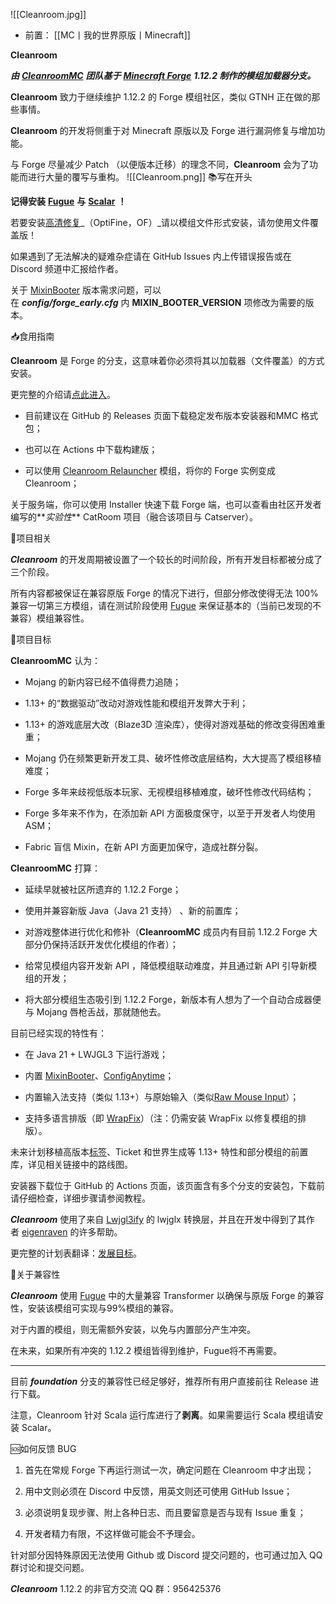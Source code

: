 ![[Cleanroom.jpg]]
- 前置：
 [[MC丨我的世界原版丨Minecraft]]

**Cleanroom**

_**由**_ [_**CleanroomMC**_](https://www.mcmod.cn/author/26409.html "CleanroomMC") _**团队基于**_ [_**Minecraft Forge**_](https://www.mcmod.cn/class/30.html "Minecraft Forge") _**1.12.2 制作的模组加载器分支。**_

**Cleanroom** 致力于继续维护 1.12.2 的 Forge 模组社区，类似 GTNH 正在做的那些事情。

**Cleanroom** 的开发将侧重于对 Minecraft 原版以及 Forge 进行漏洞修复与增加功能。

与 Forge 尽量减少 Patch （以便版本迁移）的理念不同，**Cleanroom** 会为了功能而进行大量的覆写与重构。
![[Cleanroom.png]]
📚写在开头

**记得安装** [**Fugue**](https://www.mcmod.cn/class/13259.html "Fugue") **与** [**Scalar**](https://www.mcmod.cn/class/14677.html "Scalar") **！**

若要安装[高清修复](https://www.mcmod.cn/class/36.html "高清修复")_（OptiFine，OF）_请以模组文件形式安装，请勿使用文件覆盖版！

如果遇到了无法解决的疑难杂症请在 GitHub Issues 内上传错误报告或在 Discord 频道中汇报给作者。

关于 [MixinBooter](https://www.mcmod.cn/class/4010.html "MixinBooter") 版本需求问题，可以在 _**config/forge_early.cfg**_ 内 **MIXIN_BOOTER_VERSION** 项修改为需要的版本。

  

📥食用指南

**Cleanroom** 是 Forge 的分支，这意味着你必须将其以加载器（文件覆盖）的方式安装。

更完整的介绍请[点此进入](https://www.mcmod.cn/post/3556.html)。

- 目前建议在 GitHub 的 Releases 页面下载稳定发布版本安装器和MMC 格式包；
    
- 也可以在 Actions 中下载构建版；
    
- 可以使用 [Cleanroom Relauncher](https://www.mcmod.cn/class/18779.html "Cleanroom Relauncher") 模组，将你的 Forge 实例变成 Cleanroom；
    

关于服务端，你可以使用 Installer 快速下载 Forge 端，也可以查看由社区开发者编写的**_实验性_** CatRoom 项目（融合该项目与 Catserver）。

  

🧱项目相关

_**Cleanroom**_ 的开发周期被设置了一个较长的时间阶段，所有开发目标都被分成了三个阶段。

所有内容都被保证在兼容原版 Forge 的情况下进行，但部分修改使得无法 100% 兼容一切第三方模组，请在测试阶段使用 [Fugue](https://www.mcmod.cn/class/13259.html "Fugue") 来保证基本的（当前已发现的不兼容）模组兼容性。

  

🎯项目目标

**CleanroomMC** 认为：  

- Mojang 的新内容已经不值得费力追随；
    
- 1.13+ 的“数据驱动”改动对游戏性能和模组开发弊大于利；
    
- 1.13+ 的游戏底层大改（Blaze3D 渲染库），使得对游戏基础的修改变得困难重重；
    
- Mojang 仍在频繁更新开发工具、破坏性修改底层结构，大大提高了模组移植难度；
    
- Forge 多年来歧视低版本玩家、无视模组移植难度，破坏性修改代码结构；
    
- Forge 多年来不作为，在添加新 API 方面极度保守，以至于开发者人均使用 ASM；
    
- Fabric 盲信 Mixin，在新 API 方面更加保守，造成社群分裂。  
    

**CleanroomMC** 打算：

- 延续早就被社区所遗弃的 1.12.2 Forge；
    
- 使用并兼容新版 Java（Java 21 支持） 、新的前置库；
    
- 对游戏整体进行优化和修补（**CleanroomMC** 成员内有目前 1.12.2 Forge 大部分仍保持活跃开发优化模组的作者）；
    
- 给常见模组内容开发新 API ，降低模组联动难度，并且通过新 API 引导新模组的开发；
    
- 将大部分模组生态吸引到 1.12.2 Forge，新版本有人想为了一个自动合成器便与 Mojang 唇枪舌战，那就随他去。  
    

目前已经实现的特性有：

- 在 Java 21 + LWJGL3 下运行游戏；
    
- 内置 [MixinBooter](https://www.mcmod.cn/class/4010.html "MixinBooter")、[ConfigAnytime](https://www.mcmod.cn/class/11060.html "ConfigAnytime")；
    
- 内置输入法支持（类似 1.13+）与原始输入（类似[Raw Mouse Input](https://www.mcmod.cn/class/8667.html "Raw Mouse Input")）；
    
- 支持多语言排版（即 [WrapFix](https://www.mcmod.cn/class/8443.html "WrapFix")）（注：仍需安装 WrapFix 以修复模组的排版）。
    

未来计划移植高版本[标签](https://www.mcmod.cn/item/492042.html "标签")、Ticket 和世界生成等 1.13+ 特性和部分模组的前置库，详见相关链接中的路线图。

安装器下载位于 GitHub 的 Actions 页面，该页面含有多个分支的安装包，下载前请仔细检查，详细步骤请参阅教程。  

_**Cleanroom**_ 使用了来自 [Lwjgl3ify](https://www.mcmod.cn/class/9103.html "Lwjgl3ify") 的 lwjglx 转换层，并且在开发中得到了其作者 [eigenraven](https://www.mcmod.cn/author/29118.html "eigenraven") 的许多帮助。

更完整的计划表翻译：[发展目标](https://www.mcmod.cn/item/828610.html "发展目标")。

  

🤝关于兼容性

_**Cleanroom**_ 使用 [Fugue](https://www.mcmod.cn/class/13259.html "Fugue") 中的大量兼容 Transformer 以确保与原版 Forge 的兼容性，安装该模组可实现与99%模组的兼容。

对于内置的模组，则无需额外安装，以免与内置部分产生冲突。  

在未来，如果所有冲突的 1.12.2 模组皆得到维护，Fugue将不再需要。  

---

目前 **_foundation_** 分支的兼容性已经足够好，推荐所有用户直接前往 Release 进行下载。

注意，Cleanroom 针对 Scala 运行库进行了**剥离**。如果需要运行 Scala 模组请安装 Scalar。  

  

🆘如何反馈 BUG

1. 首先在常规 Forge 下再运行测试一次，确定问题在 Cleanroom 中才出现；
    
2. 用中文则必须在 Discord 中反馈，用英文则还可使用 GitHub Issue；
    
3. 必须说明复现步骤、附上各种日志、而且要留意是否与现有 Issue 重复；
    
4. 开发者精力有限，不这样做可能会不予理会。  
    

针对部分因特殊原因无法使用 Github 或 Discord 提交问题的，也可通过加入 QQ 群讨论和提交问题。  

_**Cleanroom**_ 1.12.2 的非官方交流 QQ 群：956425376